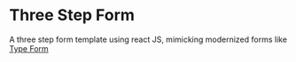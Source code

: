 # Three Step Form

A three step form template using react JS, mimicking modernized forms like <a href='https://try.typeform.com/home/?gclsrc=aw.ds&&tf_campaign=us_ca-brand-english-combined_18008307779&tf_source=google&tf_medium=paid&tf_content=139419773985_615835670554&tf_term=typeform&tf_dv=c&tf_matchtype=e&tf_adposition=&tf_location=9067609&gclid=CjwKCAiA0JKfBhBIEiwAPhZXD9tuvJ-wdWiVNrTDT4-BIYKt0KruggpAjoWmwGBrPtRGVvPXPc88zxoCT0cQAvD_BwE&gclsrc=aw.ds'>Type Form</a>
